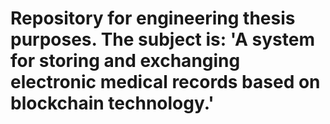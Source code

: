 # Repository for engineering thesis purposes. The subject is: 'A system for storing and exchanging electronic medical records based on blockchain technology.'